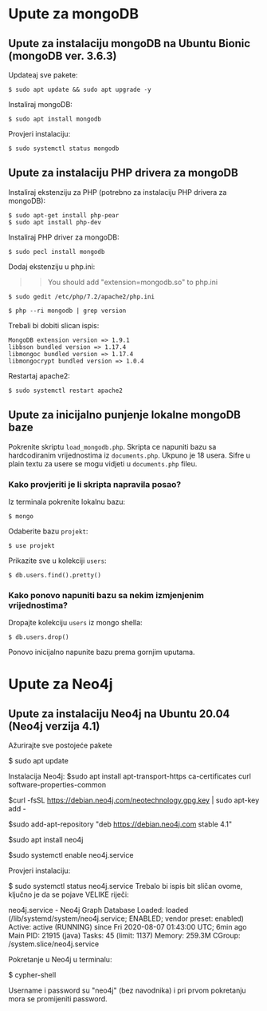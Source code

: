 # Upute za mongoDB

## Upute za instalaciju mongoDB na Ubuntu Bionic (mongoDB ver. 3.6.3)

Updateaj sve pakete:

```
$ sudo apt update && sudo apt upgrade -y
```

Instaliraj mongoDB:

```
$ sudo apt install mongodb
```

Provjeri instalaciju:

```
$ sudo systemctl status mongodb
```

## Upute za instalaciju PHP drivera za mongoDB

Instaliraj ekstenziju za PHP (potrebno za instalaciju PHP drivera za mongoDB):

```
$ sudo apt-get install php-pear
$ sudo apt install php-dev
```

Instaliraj PHP driver za mongoDB:

```
$ sudo pecl install mongodb
```

Dodaj ekstenziju u php.ini:

> > You should add "extension=mongodb.so" to php.ini

```
$ sudo gedit /etc/php/7.2/apache2/php.ini
```

```
$ php --ri mongodb | grep version
```

Trebali bi dobiti slican ispis:

```
MongoDB extension version => 1.9.1
libbson bundled version => 1.17.4
libmongoc bundled version => 1.17.4
libmongocrypt bundled version => 1.0.4
```

Restartaj apache2:

```
$ sudo systemctl restart apache2
```

## Upute za inicijalno punjenje lokalne mongoDB baze

Pokrenite skriptu `load_mongodb.php`. Skripta ce napuniti bazu sa hardcodiranim vrijednostima iz `documents.php`.
Ukpuno je 18 usera.
Sifre u plain textu za usere se mogu vidjeti u `documents.php` fileu.

### Kako provjeriti je li skripta napravila posao?

Iz terminala pokrenite lokalnu bazu:

```
$ mongo
```

Odaberite bazu `projekt`:

```
$ use projekt
```

Prikazite sve u kolekciji `users`:

```
$ db.users.find().pretty()
```

### Kako ponovo napuniti bazu sa nekim izmjenjenim vrijednostima?

Dropajte kolekciju `users` iz mongo shella:

```
$ db.users.drop()
```

Ponovo inicijalno napunite bazu prema gornjim uputama.


# Upute za Neo4j

## Upute za instalaciju Neo4j na Ubuntu 20.04 (Neo4j verzija 4.1)

Ažurirajte sve postojeće pakete

$ sudo apt update

Instalacija Neo4j:
$sudo apt install apt-transport-https ca-certificates curl software-properties-common

$curl -fsSL https://debian.neo4j.com/neotechnology.gpg.key | sudo apt-key add -

$sudo add-apt-repository "deb https://debian.neo4j.com stable 4.1"

$sudo apt install neo4j

$sudo systemctl enable neo4j.service

Provjeri instalaciju:

$ sudo systemctl status neo4j.service
 Trebalo bi ispis bit sličan ovome, ključno je da se pojave VELIKE riječi:

  neo4j.service - Neo4j Graph Database
     Loaded: loaded (/lib/systemd/system/neo4j.service; ENABLED; vendor preset: enabled)
     Active: active (RUNNING) since Fri 2020-08-07 01:43:00 UTC; 6min ago
   Main PID: 21915 (java)
      Tasks: 45 (limit: 1137)
     Memory: 259.3M
     CGroup: /system.slice/neo4j.service

Pokretanje u Neo4j u terminalu:

$ cypher-shell

Username i password su "neo4j" (bez navodnika) i pri prvom pokretanju mora se promijeniti password.
